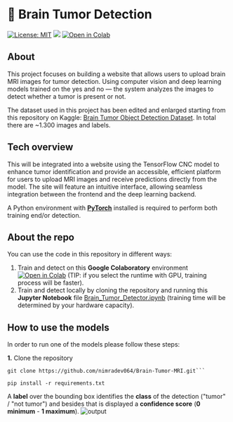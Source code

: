 # 🧠 Brain Tumor Detection

[![License: MIT](https://img.shields.io/badge/License-MIT-yellow.svg)](https://opensource.org/licenses/MIT) [![](https://badgen.net/badge/release/1.2.0/green?icon=github)](https://github.com/giuseppebrb/BrainTumorDetection/releases) [![Open in Colab](https://colab.research.google.com/assets/colab-badge.svg)](https://colab.research.google.com/drive/1T8QWGy9V8gpll-veGo_W9fMPVrvZB2dv?usp=sharing)

## About

This project focuses on building a website that allows users to upload brain MRI images for tumor detection. Using computer vision and deep learning models trained on the yes and no — the system analyzes the images to detect whether a tumor is present or not.


The dataset used in this project has been edited and enlarged starting from this repository on Kaggle: [Brain Tumor Object Detection Dataset](https://www.kaggle.com/datasets/navoneel/brain-mri-images-for-brain-tumor-detection). In total there are ~1.300 images and labels.

## Tech overview

 This will be integrated into a website using the TensorFlow CNC model to enhance tumor identification and provide an accessible, efficient platform for users to upload MRI images and receive predictions directly from the model. The site will feature an intuitive interface, allowing seamless integration between the frontend and the deep learning backend.

A Python environment with [**PyTorch**](https://pytorch.org/get-started/locally/) installed is required to perform both training end/or detection.

## About the repo

You can use the code in this repository in different ways:

1. Train and detect on this **Google Colaboratory** environment [![Open in Colab](https://colab.research.google.com/assets/colab-badge.svg)](https://colab.research.google.com/drive/1T8QWGy9V8gpll-veGo_W9fMPVrvZB2dv?usp=sharing) (TIP: if you select the runtime with GPU, training process will be faster).
2. Train and detect locally by cloning the repository and running this **Jupyter Notebook** file [Brain_Tumor_Detector.ipynb](https://colab.research.google.com/drive/1T8QWGy9V8gpll-veGo_W9fMPVrvZB2dv?usp=sharing) (training time will be determined by your hardware capacity).

## How to use the models


In order to run one of the models please follow these steps:

**1.** Clone the  repository

```
git clone https://github.com/nimradev064/Brain-Tumor-MRI.git```
```
```
pip install -r requirements.txt
```

A **label** over the bounding box identifies the **class** of the detection ("tumor" / "not tumor") and besides that is displayed a **confidence score** (**0 minimum** - **1 maximum**).
![output](https://i.imgur.com/sk2Vh1s.jpg)
